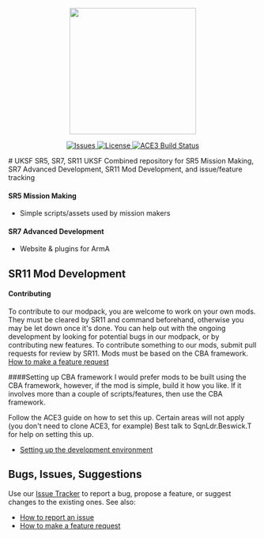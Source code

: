 <p align="center">
    <img src="https://github.com/tbeswick96/UKSF-SR5-7-11/blob/master/assets/logos/uksfSource.png" width="256">
</p>
<p align="center">
    <a href="https://github.com/tbeswick96/UKSF-SR5-7-11/issues">
        <img src="https://img.shields.io/github/issues/tbeswick96/UKSF-SR5-7-11.svg?style=flat-square&label=Issues" alt="Issues">
    </a>
    <a href="https://github.com/tbeswick96/UKSF-SR5-7-11/blob/master/LICENSE">
        <img src="https://img.shields.io/badge/license-GPLv3-blue.svg?style=flat-square" alt="License">
    </a>
    <a href="https://travis-ci.org/tbeswick96/UKSF-SR5-7-11">
        <img src="https://img.shields.io/travis/tbeswick96/UKSF-SR5-7-11.svg?style=flat-square&label=Build" alt="ACE3 Build Status">
    </a>
</p>
# UKSF SR5, SR7, SR11
UKSF Combined repository for SR5 Mission Making, SR7 Advanced Development, SR11 Mod Development, and issue/feature tracking

#### SR5 Mission Making
- Simple scripts/assets used by mission makers

#### SR7 Advanced Development
- Website & plugins for ArmA

## SR11 Mod Development

#### Contributing
To contribute to our modpack, you are welcome to work on your own mods.
They must be cleared by SR11 and command beforehand, otherwise you may be let down once it's done. 
You can help out with the ongoing development by looking for potential bugs in our modpack, or by contributing new features. To contribute something to our mods, submit pull requests for review by SR11. Mods must be based on the CBA framework.
[How to make a feature request](https://github.com/tbeswick96/UKSF-SR5-7-11/wiki/How-to-make-a-feature-request)

####Setting up CBA framework
I would prefer mods to be built using the CBA framework, however, if the mod is simple, build it how you like.
If it involves more than a couple of scripts/features, then use the CBA framework.

Follow the ACE3 guide on how to set this up.
Certain areas will not apply (you don't need to clone ACE3, for example)
Best talk to SqnLdr.Beswick.T for help on setting this up.
- [Setting up the development environment](http://ace3mod.com/wiki/development/setting-up-the-development-environment.html)

## Bugs, Issues, Suggestions
Use our [Issue Tracker](https://github.com/tbeswick96/UKSF-SR5-7-11/issues) to report a bug, propose a feature, or suggest changes to the existing ones. See also:
- [How to report an issue](https://github.com/tbeswick96/UKSF-SR5-7-11/wiki/How-to-report-an-issue)
- [How to make a feature request](https://github.com/tbeswick96/UKSF-SR5-7-11/wiki/How-to-make-a-feature-request)


